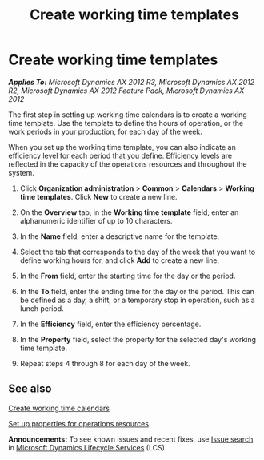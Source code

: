 ﻿---
title: Create working time templates
TOCTitle: Create working time templates
ms:assetid: 343fde14-ef0c-4391-8aeb-2849a8cb60d6
ms:mtpsurl: https://technet.microsoft.com/en-us/library/Aa570113(v=AX.60)
ms:contentKeyID: 43976710
ms.date: 04/18/2014
mtps_version: v=AX.60
f1_keywords:
- template
- calendar
- production
- hours of operation
- work
- working time
---

# Create working time templates 


_**Applies To:** Microsoft Dynamics AX 2012 R3, Microsoft Dynamics AX 2012 R2, Microsoft Dynamics AX 2012 Feature Pack, Microsoft Dynamics AX 2012_

The first step in setting up working time calendars is to create a working time template. Use the template to define the hours of operation, or the work periods in your production, for each day of the week.

When you set up the working time template, you can also indicate an efficiency level for each period that you define. Efficiency levels are reflected in the capacity of the operations resources and throughout the system.

1.  Click **Organization administration** \> **Common** \> **Calendars** \> **Working time templates**. Click **New** to create a new line.

2.  On the **Overview** tab, in the **Working time template** field, enter an alphanumeric identifier of up to 10 characters.

3.  In the **Name** field, enter a descriptive name for the template.

4.  Select the tab that corresponds to the day of the week that you want to define working hours for, and click **Add** to create a new line.

5.  In the **From** field, enter the starting time for the day or the period.

6.  In the **To** field, enter the ending time for the day or the period. This can be defined as a day, a shift, or a temporary stop in operation, such as a lunch period.

7.  In the **Efficiency** field, enter the efficiency percentage.

8.  In the **Property** field, select the property for the selected day's working time template.

9.  Repeat steps 4 through 8 for each day of the week.

## See also

[Create working time calendars](create-working-time-calendars.md)

[Set up properties for operations resources](set-up-properties-for-operations-resources.md)

  
**Announcements:** To see known issues and recent fixes, use [Issue search](http://go.microsoft.com/fwlink/?linkid=389258) in [Microsoft Dynamics Lifecycle Services](http://go.microsoft.com/fwlink/?linkid=306505) (LCS).

